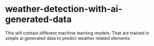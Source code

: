 # weather-detection-with-ai-generated-data
This will contain different machine learning models. That are trained in simple ai generated data to predict weather related elements.
